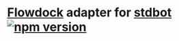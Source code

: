 # [Flowdock][flowdock] adapter for [stdbot][stdbot] [![npm version](http://img.shields.io/npm/v/stdbot-flowdock.svg?style=flat-square)](https://www.npmjs.org/package/stdbot-flowdock)

[flowdock]: https://www.flowdock.com/
[stdbot]: https://github.com/stdbot/stdbot
